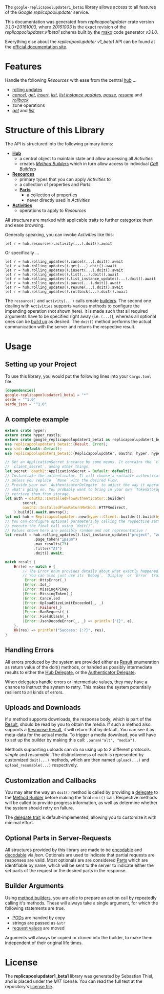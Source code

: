 <!---
DO NOT EDIT !
This file was generated automatically from 'src/mako/api/README.md.mako'
DO NOT EDIT !
-->
The `google-replicapoolupdater1_beta1` library allows access to all features of the *Google replicapoolupdater* service.

This documentation was generated from *replicapoolupdater* crate version *3.1.0+20161003*, where *20161003* is the exact revision of the *replicapoolupdater:v1beta1* schema built by the [mako](http://www.makotemplates.org/) code generator *v3.1.0*.

Everything else about the *replicapoolupdater* *v1_beta1* API can be found at the
[official documentation site](https://cloud.google.com/compute/docs/instance-groups/manager/#applying_rolling_updates_using_the_updater_service).
# Features

Handle the following *Resources* with ease from the central [hub](https://docs.rs/google-replicapoolupdater1_beta1/3.1.0+20161003/google_replicapoolupdater1_beta1/Replicapoolupdater) ... 

* [rolling updates](https://docs.rs/google-replicapoolupdater1_beta1/3.1.0+20161003/google_replicapoolupdater1_beta1/api::RollingUpdate)
 * [*cancel*](https://docs.rs/google-replicapoolupdater1_beta1/3.1.0+20161003/google_replicapoolupdater1_beta1/api::RollingUpdateCancelCall), [*get*](https://docs.rs/google-replicapoolupdater1_beta1/3.1.0+20161003/google_replicapoolupdater1_beta1/api::RollingUpdateGetCall), [*insert*](https://docs.rs/google-replicapoolupdater1_beta1/3.1.0+20161003/google_replicapoolupdater1_beta1/api::RollingUpdateInsertCall), [*list*](https://docs.rs/google-replicapoolupdater1_beta1/3.1.0+20161003/google_replicapoolupdater1_beta1/api::RollingUpdateListCall), [*list instance updates*](https://docs.rs/google-replicapoolupdater1_beta1/3.1.0+20161003/google_replicapoolupdater1_beta1/api::RollingUpdateListInstanceUpdateCall), [*pause*](https://docs.rs/google-replicapoolupdater1_beta1/3.1.0+20161003/google_replicapoolupdater1_beta1/api::RollingUpdatePauseCall), [*resume*](https://docs.rs/google-replicapoolupdater1_beta1/3.1.0+20161003/google_replicapoolupdater1_beta1/api::RollingUpdateResumeCall) and [*rollback*](https://docs.rs/google-replicapoolupdater1_beta1/3.1.0+20161003/google_replicapoolupdater1_beta1/api::RollingUpdateRollbackCall)
* zone operations
 * [*get*](https://docs.rs/google-replicapoolupdater1_beta1/3.1.0+20161003/google_replicapoolupdater1_beta1/api::ZoneOperationGetCall) and [*list*](https://docs.rs/google-replicapoolupdater1_beta1/3.1.0+20161003/google_replicapoolupdater1_beta1/api::ZoneOperationListCall)




# Structure of this Library

The API is structured into the following primary items:

* **[Hub](https://docs.rs/google-replicapoolupdater1_beta1/3.1.0+20161003/google_replicapoolupdater1_beta1/Replicapoolupdater)**
    * a central object to maintain state and allow accessing all *Activities*
    * creates [*Method Builders*](https://docs.rs/google-replicapoolupdater1_beta1/3.1.0+20161003/google_replicapoolupdater1_beta1/client::MethodsBuilder) which in turn
      allow access to individual [*Call Builders*](https://docs.rs/google-replicapoolupdater1_beta1/3.1.0+20161003/google_replicapoolupdater1_beta1/client::CallBuilder)
* **[Resources](https://docs.rs/google-replicapoolupdater1_beta1/3.1.0+20161003/google_replicapoolupdater1_beta1/client::Resource)**
    * primary types that you can apply *Activities* to
    * a collection of properties and *Parts*
    * **[Parts](https://docs.rs/google-replicapoolupdater1_beta1/3.1.0+20161003/google_replicapoolupdater1_beta1/client::Part)**
        * a collection of properties
        * never directly used in *Activities*
* **[Activities](https://docs.rs/google-replicapoolupdater1_beta1/3.1.0+20161003/google_replicapoolupdater1_beta1/client::CallBuilder)**
    * operations to apply to *Resources*

All *structures* are marked with applicable traits to further categorize them and ease browsing.

Generally speaking, you can invoke *Activities* like this:

```Rust,ignore
let r = hub.resource().activity(...).doit().await
```

Or specifically ...

```ignore
let r = hub.rolling_updates().cancel(...).doit().await
let r = hub.rolling_updates().get(...).doit().await
let r = hub.rolling_updates().insert(...).doit().await
let r = hub.rolling_updates().list(...).doit().await
let r = hub.rolling_updates().list_instance_updates(...).doit().await
let r = hub.rolling_updates().pause(...).doit().await
let r = hub.rolling_updates().resume(...).doit().await
let r = hub.rolling_updates().rollback(...).doit().await
```

The `resource()` and `activity(...)` calls create [builders][builder-pattern]. The second one dealing with `Activities` 
supports various methods to configure the impending operation (not shown here). It is made such that all required arguments have to be 
specified right away (i.e. `(...)`), whereas all optional ones can be [build up][builder-pattern] as desired.
The `doit()` method performs the actual communication with the server and returns the respective result.

# Usage

## Setting up your Project

To use this library, you would put the following lines into your `Cargo.toml` file:

```toml
[dependencies]
google-replicapoolupdater1_beta1 = "*"
serde = "^1.0"
serde_json = "^1.0"
```

## A complete example

```Rust
extern crate hyper;
extern crate hyper_rustls;
extern crate google_replicapoolupdater1_beta1 as replicapoolupdater1_beta1;
use replicapoolupdater1_beta1::{Result, Error};
use std::default::Default;
use replicapoolupdater1_beta1::{Replicapoolupdater, oauth2, hyper, hyper_rustls};

// Get an ApplicationSecret instance by some means. It contains the `client_id` and 
// `client_secret`, among other things.
let secret: oauth2::ApplicationSecret = Default::default();
// Instantiate the authenticator. It will choose a suitable authentication flow for you, 
// unless you replace  `None` with the desired Flow.
// Provide your own `AuthenticatorDelegate` to adjust the way it operates and get feedback about 
// what's going on. You probably want to bring in your own `TokenStorage` to persist tokens and
// retrieve them from storage.
let auth = oauth2::InstalledFlowAuthenticator::builder(
        secret,
        oauth2::InstalledFlowReturnMethod::HTTPRedirect,
    ).build().await.unwrap();
let mut hub = Replicapoolupdater::new(hyper::Client::builder().build(hyper_rustls::HttpsConnector::with_native_roots().https_or_http().enable_http1().enable_http2().build()), auth);
// You can configure optional parameters by calling the respective setters at will, and
// execute the final call using `doit()`.
// Values shown here are possibly random and not representative !
let result = hub.rolling_updates().list_instance_updates("project", "zone", "rollingUpdate")
             .page_token("ipsum")
             .max_results(73)
             .filter("At")
             .doit().await;

match result {
    Err(e) => match e {
        // The Error enum provides details about what exactly happened.
        // You can also just use its `Debug`, `Display` or `Error` traits
         Error::HttpError(_)
        |Error::Io(_)
        |Error::MissingAPIKey
        |Error::MissingToken(_)
        |Error::Cancelled
        |Error::UploadSizeLimitExceeded(_, _)
        |Error::Failure(_)
        |Error::BadRequest(_)
        |Error::FieldClash(_)
        |Error::JsonDecodeError(_, _) => println!("{}", e),
    },
    Ok(res) => println!("Success: {:?}", res),
}

```
## Handling Errors

All errors produced by the system are provided either as [Result](https://docs.rs/google-replicapoolupdater1_beta1/3.1.0+20161003/google_replicapoolupdater1_beta1/client::Result) enumeration as return value of
the doit() methods, or handed as possibly intermediate results to either the 
[Hub Delegate](https://docs.rs/google-replicapoolupdater1_beta1/3.1.0+20161003/google_replicapoolupdater1_beta1/client::Delegate), or the [Authenticator Delegate](https://docs.rs/yup-oauth2/*/yup_oauth2/trait.AuthenticatorDelegate.html).

When delegates handle errors or intermediate values, they may have a chance to instruct the system to retry. This 
makes the system potentially resilient to all kinds of errors.

## Uploads and Downloads
If a method supports downloads, the response body, which is part of the [Result](https://docs.rs/google-replicapoolupdater1_beta1/3.1.0+20161003/google_replicapoolupdater1_beta1/client::Result), should be
read by you to obtain the media.
If such a method also supports a [Response Result](https://docs.rs/google-replicapoolupdater1_beta1/3.1.0+20161003/google_replicapoolupdater1_beta1/client::ResponseResult), it will return that by default.
You can see it as meta-data for the actual media. To trigger a media download, you will have to set up the builder by making
this call: `.param("alt", "media")`.

Methods supporting uploads can do so using up to 2 different protocols: 
*simple* and *resumable*. The distinctiveness of each is represented by customized 
`doit(...)` methods, which are then named `upload(...)` and `upload_resumable(...)` respectively.

## Customization and Callbacks

You may alter the way an `doit()` method is called by providing a [delegate](https://docs.rs/google-replicapoolupdater1_beta1/3.1.0+20161003/google_replicapoolupdater1_beta1/client::Delegate) to the 
[Method Builder](https://docs.rs/google-replicapoolupdater1_beta1/3.1.0+20161003/google_replicapoolupdater1_beta1/client::CallBuilder) before making the final `doit()` call. 
Respective methods will be called to provide progress information, as well as determine whether the system should 
retry on failure.

The [delegate trait](https://docs.rs/google-replicapoolupdater1_beta1/3.1.0+20161003/google_replicapoolupdater1_beta1/client::Delegate) is default-implemented, allowing you to customize it with minimal effort.

## Optional Parts in Server-Requests

All structures provided by this library are made to be [encodable](https://docs.rs/google-replicapoolupdater1_beta1/3.1.0+20161003/google_replicapoolupdater1_beta1/client::RequestValue) and 
[decodable](https://docs.rs/google-replicapoolupdater1_beta1/3.1.0+20161003/google_replicapoolupdater1_beta1/client::ResponseResult) via *json*. Optionals are used to indicate that partial requests are responses 
are valid.
Most optionals are are considered [Parts](https://docs.rs/google-replicapoolupdater1_beta1/3.1.0+20161003/google_replicapoolupdater1_beta1/client::Part) which are identifiable by name, which will be sent to 
the server to indicate either the set parts of the request or the desired parts in the response.

## Builder Arguments

Using [method builders](https://docs.rs/google-replicapoolupdater1_beta1/3.1.0+20161003/google_replicapoolupdater1_beta1/client::CallBuilder), you are able to prepare an action call by repeatedly calling it's methods.
These will always take a single argument, for which the following statements are true.

* [PODs][wiki-pod] are handed by copy
* strings are passed as `&str`
* [request values](https://docs.rs/google-replicapoolupdater1_beta1/3.1.0+20161003/google_replicapoolupdater1_beta1/client::RequestValue) are moved

Arguments will always be copied or cloned into the builder, to make them independent of their original life times.

[wiki-pod]: http://en.wikipedia.org/wiki/Plain_old_data_structure
[builder-pattern]: http://en.wikipedia.org/wiki/Builder_pattern
[google-go-api]: https://github.com/google/google-api-go-client

# License
The **replicapoolupdater1_beta1** library was generated by Sebastian Thiel, and is placed 
under the *MIT* license.
You can read the full text at the repository's [license file][repo-license].

[repo-license]: https://github.com/Byron/google-apis-rsblob/main/LICENSE.md
